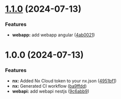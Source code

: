 # [1.1.0](https://github.com/CedricCazin/tutorials-code/compare/v1.0.0...v1.1.0) (2024-07-13)


### Features

* **webapp:** add webapp angular ([4ab0021](https://github.com/CedricCazin/tutorials-code/commit/4ab0021c5288e5ae445a95a99ca280331f2cab67))

# 1.0.0 (2024-07-13)


### Features

* **nx:** Added Nx Cloud token to your nx.json ([4951bf1](https://github.com/CedricCazin/tutorials-code/commit/4951bf184e2cf2e1fafe95767eaf19c21d330606))
* **nx:** Generated CI workflow ([ba9ffdd](https://github.com/CedricCazin/tutorials-code/commit/ba9ffdd06586cea621bac0a8fe689e78940e36a7))
* **webapi:** add webapi nestjs ([9c6abb9](https://github.com/CedricCazin/tutorials-code/commit/9c6abb9db01edc30fc0430475095df03318c2227))
